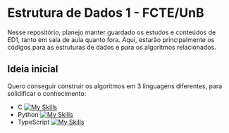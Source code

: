 # Estrutura de Dados 1 - FCTE/UnB
Nesse repositório, planejo manter guardado os estudos e conteúdos de ED1, tanto em sala de aula quanto fora. Aqui, estarão principalmente os códigos para as estruturas de dados e para os algoritmos relacionados.

## Ideia inicial
Quero conseguir construir os algoritmos em 3 linguagens diferentes, para solidificar o conhecimento:
- C [![My Skills](https://skillicons.dev/icons?i=c)](https://skillicons.dev)
- Python [![My Skills](https://skillicons.dev/icons?i=py)](https://skillicons.dev)
- TypeScript [![My Skills](https://skillicons.dev/icons?i=ts)](https://skillicons.dev)